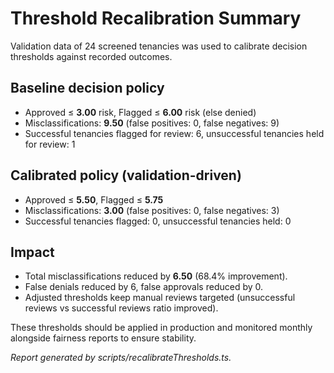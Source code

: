 # Threshold Recalibration Summary

Validation data of 24 screened tenancies was used to calibrate decision thresholds against recorded outcomes.

## Baseline decision policy

- Approved ≤ **3.00** risk, Flagged ≤ **6.00** risk (else denied)
- Misclassifications: **9.50** (false positives: 0, false negatives: 9)
- Successful tenancies flagged for review: 6, unsuccessful tenancies held for review: 1

## Calibrated policy (validation-driven)

- Approved ≤ **5.50**, Flagged ≤ **5.75**
- Misclassifications: **3.00** (false positives: 0, false negatives: 3)
- Successful tenancies flagged: 0, unsuccessful tenancies held: 0

## Impact

- Total misclassifications reduced by **6.50** (68.4% improvement).
- False denials reduced by 6, false approvals reduced by 0.
- Adjusted thresholds keep manual reviews targeted (unsuccessful reviews vs successful reviews ratio improved).

These thresholds should be applied in production and monitored monthly alongside fairness reports to ensure stability.

_Report generated by scripts/recalibrateThresholds.ts._
